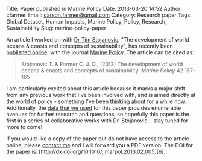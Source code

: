 Title: Paper published in Marine Policy
Date: 2013-03-20 14:52
Author: cfarmer
Email: carson.farmer@gmail.com
Category: Research paper
Tags: Global Dataset, Human Impacts, Marine Policy, Policy, Research, Sustainability
Slug: marine-policy-paper

An article I worked on with [Dr Tim Stojanovic][1], "The development of
world oceans & coasts and concepts of sustainability", has recently been
[published online][2], with the journal [Marine Policy][3]. The article
can be cited as:

> Stojanovic T. & Farmer C. J. Q., (2013) The development of world oceans &
> coasts and concepts of sustainability. *Marine Policy* 42 157-165

<!--more-->
I am particularly excited about this article because it marks
a major shift from any previous work that I've been involved with, and
is aimed directly at the world of policy - something I've been thinking
about for a while now. Additionally, the [data that we used][4] for this
paper provides enumerable avenues for further research and questions, so
hopefully this paper is the first in a series of collaborative works
with Dr. Stojanovic... stay tuned for more to come!

If you would like a copy of the paper but do not have access to the
article online, please [contact me][5] and I will forward you a PDF
version. The DOI for the paper is:
[http://dx.doi.org/10.1016/j.marpol.2013.02.005][6].

[1]: http://www.st-andrews.ac.uk/gsd/people/tas21/
[2]: http://www.sciencedirect.com/science/article/pii/S0308597X13000481
[3]: http://www.sciencedirect.com/science/journal/0308597X
[4]: http://www.nceas.ucsb.edu/globalmarine
[5]: |filename|../pages/contact.md
[6]: http://dx.doi.org/10.1016/j.marpol.2013.02.005
